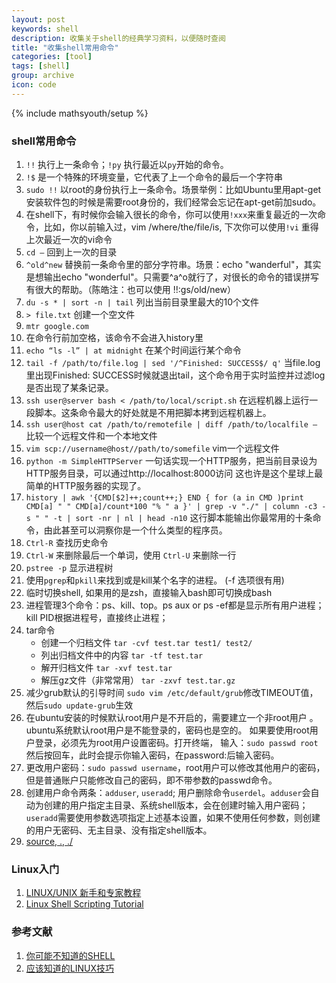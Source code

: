 ```yaml
---
layout: post
keywords: shell
description: 收集关于shell的经典学习资料，以便随时查阅
title: "收集shell常用命令"
categories: [tool]
tags: [shell]
group: archive
icon: code
---
```

{% include mathsyouth/setup %}


### shell常用命令

1. `!!` 执行上一条命令；`!py` 执行最近以`py`开始的命令。
1. `!$` 是一个特殊的环境变量，它代表了上一个命令的最后一个字符串
1. `sudo !!` 以root的身份执行上一条命令。场景举例：比如Ubuntu里用apt-get安装软件包的时候是需要root身份的，我们经常会忘记在apt-get前加sudo。
1. 在shell下，有时候你会输入很长的命令，你可以使用`!xxx`来重复最近的一次命令，比如，你以前输入过，vim /where/the/file/is, 下次你可以使用`!vi` 重得上次最近一次的vi命令
1. `cd –` 回到上一次的目录
1. `^old^new` 替换前一条命令里的部分字符串。场景：echo "wanderful"，其实是想输出echo "wonderful"。只需要^a^o就行了，对很长的命令的错误拼写有很大的帮助。（陈皓注：也可以使用 !!:gs/old/new）
1. `du -s * | sort -n | tail` 列出当前目录里最大的10个文件
1. `> file.txt` 创建一个空文件
1. `mtr google.com`
1. 在命令行前加空格，该命令不会进入history里
1. `echo “ls -l” | at midnight` 在某个时间运行某个命令
1. `tail -f /path/to/file.log | sed '/^Finished: SUCCESS$/ q'` 当file.log里出现Finished: SUCCESS时候就退出tail，这个命令用于实时监控并过滤log是否出现了某条记录。
1. `ssh user@server bash < /path/to/local/script.sh` 在远程机器上运行一段脚本。这条命令最大的好处就是不用把脚本拷到远程机器上。
1. `ssh user@host cat /path/to/remotefile | diff /path/to/localfile –` 比较一个远程文件和一个本地文件
1. `vim scp://username@host//path/to/somefile` vim一个远程文件
1. `python -m SimpleHTTPServer` 一句话实现一个HTTP服务，把当前目录设为HTTP服务目录，可以通过http://localhost:8000访问 这也许是这个星球上最简单的HTTP服务器的实现了。
1. `history | awk '{CMD[$2]++;count++;} END { for (a in CMD )print CMD[a] " " CMD[a]/count*100 "% " a }' | grep -v "./" | column -c3 -s " " -t | sort -nr | nl | head -n10` 这行脚本能输出你最常用的十条命令，由此甚至可以洞察你是一个什么类型的程序员。
1. `Ctrl-R` 查找历史命令
1. `Ctrl-W` 来删除最后一个单词，使用 `Ctrl-U` 来删除一行
1. `pstree -p` 显示进程树
1. 使用`pgrep`和`pkill`来找到或是kill某个名字的进程。 (-f 选项很有用)
1. 临时切换shell, 如果用的是zsh，直接输入bash即可切换成bash
1. 进程管理3个命令：ps、kill、top。ps aux or ps -ef都是显示所有用户进程；kill PID根据进程号，直接终止进程；
1. tar命令
   * 创建一个归档文件 `tar -cvf test.tar test1/ test2/`
   * 列出归档文件中的内容 `tar -tf test.tar`
   * 解开归档文件 `tar -xvf test.tar`
   * 解压gz文件（非常常用） `tar -zxvf test.tar.gz`
1. 减少grub默认的引导时间 `sudo vim /etc/default/grub`修改TIMEOUT值，然后`sudo update-grub`生效
1. 在ubuntu安装的时候默认root用户是不开启的，需要建立一个非root用户 。ubuntu系统默认root用户是不能登录的，密码也是空的。 如果要使用root用户登录，必须先为root用户设置密码。打开终端，
输入：`sudo passwd root`然后按回车，此时会提示你输入密码，在password:后输入密码。
1. 更改用户密码：`sudo passwd username`，root用户可以修改其他用户的密码，但是普通账户只能修改自己的密码，即不带参数的passwd命令。
1. 创建用户命令两条：`adduser`, `useradd`; 用户删除命令`userdel`。`adduser`会自动为创建的用户指定主目录、系统shell版本，会在创建时输入用户密码；`useradd`需要使用参数选项指定上述基本设置，如果不使用任何参数，则创建的用户无密码、无主目录、没有指定shell版本。
1. [source, ., ./](http://askubuntu.com/questions/182012/is-there-a-difference-between-and-source-in-bash-after-all?lq=1)


### Linux入门

1. [LINUX/UNIX 新手和专家教程](http://coolshell.cn/articles/1042.html)
1. [Linux Shell Scripting Tutorial](https://bash.cyberciti.biz/guide/Main_Page)

### 参考文献

1. [你可能不知道的SHELL](http://coolshell.cn/articles/8619.html)
1. [应该知道的LINUX技巧](http://coolshell.cn/articles/8883.html)



